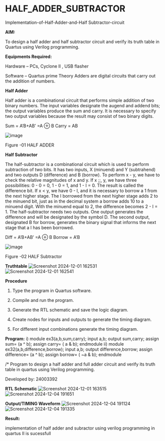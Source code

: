 # HALF_ADDER_SUBTRACTOR

Implementation-of-Half-Adder-and-Half Subtractor-circuit

**AIM:**

To design a half adder and half subtractor circuit and verify its truth table in Quartus using Verilog programming.

**Equipments Required:**

Hardware – PCs, Cyclone II , USB flasher 

Software – Quartus prime Theory Adders are digital circuits that carry out the addition of numbers.

**Half Adder**

Half adder is a combinational circuit that performs simple addition of two binary numbers. The input variables designate the augend and addend bits; the output variables produce the sum and carry. It is necessary to specify two output variables because the result may consist of two binary digits.

Sum = A’B+AB’ =A ⊕ B Carry = AB

![image](https://github.com/naavaneetha/HALF_ADDER_SUBTRACTOR/assets/154305477/bd4a0b2c-cdbc-4184-ab08-81578f121e1f)

Figure -01 HALF ADDER

**Half Subtractor**

The half-subtractor is a combinational circuit which is used to perform subtraction of two bits. It has two inputs, X (minuend) and Y (subtrahend) and two outputs D (difference) and B (borrow). To perform x - y, we have to check the relative magnitudes of x and y. If x ;;, y, we have three possibilities: 0 - 0 = 0, 1 - 0 = 1, and 1 - I = 0. The result is called the difference bit. If x < y, we have 0 - I, and it is necessary to borrow a 1 from the next higher stage. The I borrowed from the next higher stage adds 2 to the minuend bit, just as in the decimal system a borrow adds 10 to a minuend digit. With the minuend equal to 2, the difference becomes 2 - I = 1. The half-subtractor needs two outputs. One output generates the difference and will be designated by the symbol D. The second output, designated B for borrow, generates the binary signal that informs the next stage that a I has been borrowed. 

Diff = A’B+AB’ =A ⊕ B
Borrow = A’B

 ![image](https://github.com/naavaneetha/HALF_ADDER_SUBTRACTOR/assets/154305477/d76b099c-513f-4e7c-843a-e2fd028a531a)

Figure -02 HALF Subtractor

**Truthtable**
![Screenshot 2024-12-01 162531](https://github.com/user-attachments/assets/c697e353-6bef-456e-9074-213b412b52f0)
![Screenshot 2024-12-01 162541](https://github.com/user-attachments/assets/76fd15a1-0abe-4974-9ded-1db0a6f7a666)



**Procedure**

1.	Type the program in Quartus software.

2.	Compile and run the program.

3.	Generate the RTL schematic and save the logic diagram.

4.	Create nodes for inputs and outputs to generate the timing diagram.

5.	For different input combinations generate the timing diagram.


**Program:**
i)
module ex3(a,b,sum,carry);
input a,b;
output sum,carry;
assign sum= (a ^ b);
assign carry= ( a & b);
endmodule
ii)
module ex32(a,b,difference,borrow);
input a,b;
output difference,borrow;
assign difference= (a ^ b);
assign borrow= ( ~a & b);
endmodule



/* Program to design a half adder and full adder circuit and verify its truth table in quartus using Verilog programming.

Developed by: 24003392

**RTL Schematic**
![Screenshot 2024-12-01 163515](https://github.com/user-attachments/assets/868d35c1-5724-44ae-8247-121b6bff2d3e)
![Screenshot 2024-12-04 191651](https://github.com/user-attachments/assets/e2945e13-068e-478e-9bed-41051bfbffc7)



**Output/TIMING Waveform**
![Screenshot 2024-12-04 191124](https://github.com/user-attachments/assets/c60e7900-d612-4a27-b011-171abfb63756)
![Screenshot 2024-12-04 191335](https://github.com/user-attachments/assets/f9ebd1d3-0912-4f17-85e3-2f1d5f9d2e91)




**Result:**

implementation of half adder and subractor using verilog programming in quartus II is sucessfull
